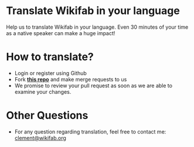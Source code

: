 # Translate Wikifab in your language
Help us to translate Wikifab in your language. Even 30 minutes of your time as a native speaker can make a huge impact!

# How to translate?
* Login or register using Github
* Fork [**this repo**](https://github.com/ClementFlipo/Wikifab-Texts-to-translate) and make merge requests to us
* We promise to review your pull request as soon as we are able to examine your changes.

# Other Questions 
* For any question regarding translation, feel free to contact me: clement@wikifab.org
